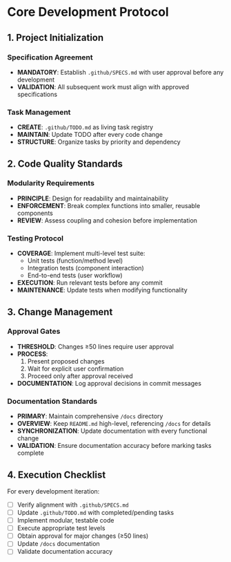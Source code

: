# Core Development Protocol

## 1. Project Initialization

### Specification Agreement
- **MANDATORY**: Establish `.github/SPECS.md` with user approval before any development
- **VALIDATION**: All subsequent work must align with approved specifications

### Task Management
- **CREATE**: `.github/TODO.md` as living task registry
- **MAINTAIN**: Update TODO after every code change
- **STRUCTURE**: Organize tasks by priority and dependency

## 2. Code Quality Standards

### Modularity Requirements
- **PRINCIPLE**: Design for readability and maintainability
- **ENFORCEMENT**: Break complex functions into smaller, reusable components
- **REVIEW**: Assess coupling and cohesion before implementation

### Testing Protocol
- **COVERAGE**: Implement multi-level test suite:
  - Unit tests (function/method level)
  - Integration tests (component interaction)
  - End-to-end tests (user workflow)
- **EXECUTION**: Run relevant tests before any commit
- **MAINTENANCE**: Update tests when modifying functionality

## 3. Change Management

### Approval Gates
- **THRESHOLD**: Changes ≥50 lines require user approval
- **PROCESS**: 
  1. Present proposed changes
  2. Wait for explicit user confirmation
  3. Proceed only after approval received
- **DOCUMENTATION**: Log approval decisions in commit messages

### Documentation Standards
- **PRIMARY**: Maintain comprehensive `/docs` directory
- **OVERVIEW**: Keep `README.md` high-level, referencing `/docs` for details
- **SYNCHRONIZATION**: Update documentation with every functional change
- **VALIDATION**: Ensure documentation accuracy before marking tasks complete

## 4. Execution Checklist

For every development iteration:
- [ ] Verify alignment with `.github/SPECS.md`
- [ ] Update `.github/TODO.md` with completed/pending tasks
- [ ] Implement modular, testable code
- [ ] Execute appropriate test levels
- [ ] Obtain approval for major changes (≥50 lines)
- [ ] Update `/docs` documentation
- [ ] Validate documentation accuracy